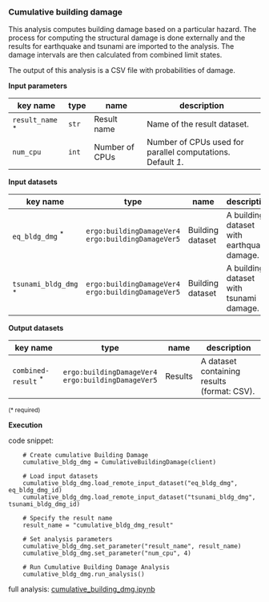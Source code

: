 ### Cumulative building damage

This analysis computes building damage based on a particular hazard. The process for computing the structural damage 
is done externally and the results for earthquake and tsunami are imported to the analysis. The damage intervals are then calculated from combined limit states.

The output of this analysis is a CSV file with probabilities of damage.

**Input parameters**

key name | type | name | description
--- | --- | --- | ---
`result_name` <sup>*</sup> | `str` | Result name | Name of the result dataset.
`num_cpu` | `int` | Number of CPUs | Number of CPUs used for parallel computations. <br>Default *1*.

**Input datasets**

key name | type | name | description
--- | --- | --- | ---
`eq_bldg_dmg` <sup>*</sup> | `ergo:buildingDamageVer4`<br>`ergo:buildingDamageVer5` | Building dataset | A building dataset with earthquake damage.
`tsunami_bldg_dmg` <sup>*</sup> | `ergo:buildingDamageVer4`<br>`ergo:buildingDamageVer5` | Building dataset | A building dataset with tsunami damage.

**Output datasets**

key name | type | name | description
--- | --- | --- | ---
`combined-result` <sup>*</sup> | `ergo:buildingDamageVer4`<br>`ergo:buildingDamageVer5` | Results | A dataset containing results <br>(format: CSV).

<small>(* required)</small>

**Execution**

code snippet:

```
    # Create cumulative Building Damage
    cumulative_bldg_dmg = CumulativeBuildingDamage(client)

    # Load input datasets
    cumulative_bldg_dmg.load_remote_input_dataset("eq_bldg_dmg", eq_bldg_dmg_id)
    cumulative_bldg_dmg.load_remote_input_dataset("tsunami_bldg_dmg", tsunami_bldg_dmg_id)

    # Specify the result name
    result_name = "cumulative_bldg_dmg_result"

    # Set analysis parameters
    cumulative_bldg_dmg.set_parameter("result_name", result_name)
    cumulative_bldg_dmg.set_parameter("num_cpu", 4)

    # Run Cumulative Building Damage Analysis
    cumulative_bldg_dmg.run_analysis()
```

full analysis: [cumulative_building_dmg.ipynb](https://github.com/IN-CORE/incore-docs/blob/master/notebooks/cumulative_building_dmg.ipynb)